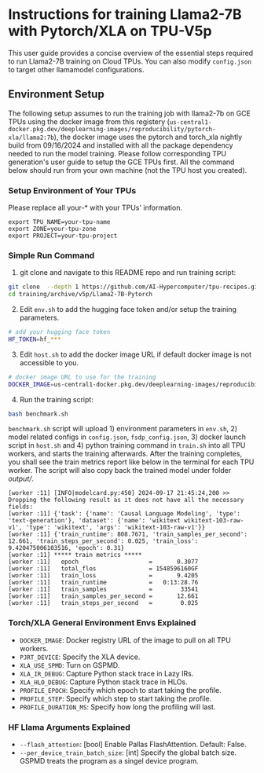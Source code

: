 # Instructions for training Llama2-7B with Pytorch/XLA on TPU-V5p

This user guide provides a concise overview of the essential steps required to run Llama2-7B training on Cloud TPUs. You can also modify `config.json` to target other llamamodel configurations.


## Environment Setup

The following setup assumes to run the training job with llama2-7b on GCE TPUs using the docker image from this registery (`us-central1-docker.pkg.dev/deeplearning-images/reproducibility/pytorch-xla/llama2:7b`), the docker image uses the pytorch and torch_xla nightly build from 09/16/2024 and installed with all the package dependency needed to run the model training. Please follow corresponding TPU generation's user guide to setup the GCE TPUs first. All the command below should run from your own machine (not the TPU host you created).

### Setup Environment of Your TPUs
Please replace all your-* with your TPUs' information.
```
export TPU_NAME=your-tpu-name
export ZONE=your-tpu-zone
export PROJECT=your-tpu-project
```

### Simple Run Command
1. git clone and navigate to this README repo and run training script:
```bash
git clone  --depth 1 https://github.com/AI-Hypercomputer/tpu-recipes.git
cd training/archive/v5p/Llama2-7B-Pytorch
```
2. Edit `env.sh` to add the hugging face token and/or setup the training parameters.
```bash
# add your hugging face token
HF_TOKEN=hf_***
```
3. Edit `host.sh` to add the docker image URL if default docker image is not accessible to you.
```bash
# docker image URL to use for the training
DOCKER_IMAGE=us-central1-docker.pkg.dev/deeplearning-images/reproducibility/pytorch-xla/llama2:7b
```
4. Run the training script:
```bash
bash benchmark.sh
```

`benchmark.sh` script will upload 1) environment parameters in `env.sh`, 2) model related configs in `config.json`, `fsdp_config.json`, 3) docker launch script in `host.sh` and 4) python training command in `train.sh` into all TPU workers, and starts the training afterwards. After the training completes, you shall see the train metrics report like below in the terminal for each TPU worker. The script will also copy back the trained model under folder *output/*.
```
[worker :11] [INFO|modelcard.py:450] 2024-09-17 21:45:24,200 >> Dropping the following result as it does not have all the necessary fields:
[worker :11] {'task': {'name': 'Causal Language Modeling', 'type': 'text-generation'}, 'dataset': {'name': 'wikitext wikitext-103-raw-v1', 'type': 'wikitext', 'args': 'wikitext-103-raw-v1'}}
[worker :11] {'train_runtime': 808.7671, 'train_samples_per_second': 12.661, 'train_steps_per_second': 0.025, 'train_loss': 9.420475006103516, 'epoch': 0.31}
[worker :11] ***** train metrics *****
[worker :11]   epoch                    =       0.3077
[worker :11]   total_flos               = 1548596160GF
[worker :11]   train_loss               =       9.4205
[worker :11]   train_runtime            =   0:13:28.76
[worker :11]   train_samples            =        33541
[worker :11]   train_samples_per_second =       12.661
[worker :11]   train_steps_per_second   =        0.025
```


### Torch/XLA General Environment Envs Explained

*   `DOCKER_IMAGE`: Docker registry URL of the image to pull on all TPU workers.
*   `PJRT_DEVICE`: Specify the XLA device.
*   `XLA_USE_SPMD`: Turn on GSPMD.
*   `XLA_IR_DEBUG`: Capture Python stack trace in Lazy IRs.
*   `XLA_HLO_DEBUG`: Capture Python stack trace in HLOs.
*   `PROFILE_EPOCH`: Specify which epoch to start taking the profile.
*   `PROFILE_STEP`: Specify which step to start taking the profile.
*   `PROFILE_DURATION_MS`: Specify how long the profiling will last.


### HF Llama Arguments Explained

*   `--flash_attention`: [bool] Enable Pallas FlashAttention. Default: False.
*   `--per_device_train_batch_size`: [int] Specify the global batch size. GSPMD treats the program as a singel device program.
